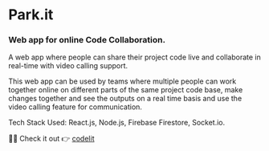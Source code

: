 <h1>Park.it</h1>
<h3>Web app for online Code Collaboration.</h3>
<p>A web app where people can share their project code live and collaborate in real-time with video calling support.</p>
<p>This web app can be used by teams where multiple people can work together online on different parts of the same project code base, make changes together and see the outputs on a real time basis and use the video calling feature for communication.</p>
<p>Tech Stack Used: React.js, Node.js, Firebase Firestore, Socket.io.</p>

<span>🎉😋 Check it out 👉</span>
<a href="https://code-lit.netlify.app/" target="_blank">codelit</a>
